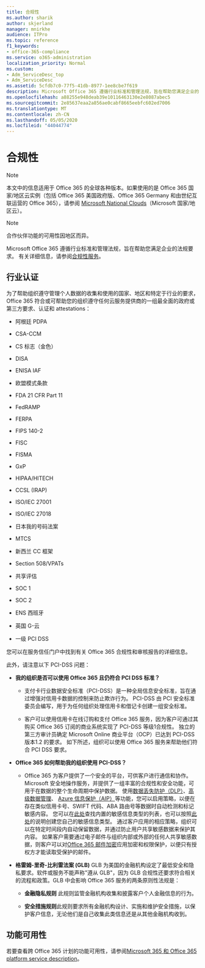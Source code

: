 ```yaml
---
title: 合规性
ms.author: sharik
author: skjerland
manager: mnirkhe
audience: ITPro
ms.topic: reference
f1_keywords:
- office-365-compliance
ms.service: o365-administration
localization_priority: Normal
ms.custom:
- Adm_ServiceDesc_top
- Adm_ServiceDesc
ms.assetid: 5cfdb7c0-77f5-41db-8977-1ee8cbe7f619
description: Microsoft Office 365 遵循行业标准和管理法规，旨在帮助您满足企业的法规要求。 有关详细信息，请参阅合规性服务。
ms.openlocfilehash: a88255e948deab39e10116463130e2e8087abec5
ms.sourcegitcommit: 2e85637eaa2a856ae0cabf8665eebfc602ed7006
ms.translationtype: MT
ms.contentlocale: zh-CN
ms.lasthandoff: 05/05/2020
ms.locfileid: "44044774"
---
```

# <a name="compliance"></a>合规性

> [!NOTE]
> 本文中的信息适用于 Office 365 的全球各种版本。如果使用的是 Office 365 国家/地区云实例（包括 Office 365 美国政府版、Office 365 Germany 和由世纪互联运营的 Office 365），请参阅 [Microsoft National Clouds](https://go.microsoft.com/fwlink/?linkid=841582)（Microsoft 国家/地区云）。 
  
> [!NOTE]
> 合作伙伴功能的可用性因地区而异。 
  
Microsoft Office 365 遵循行业标准和管理法规，旨在帮助您满足企业的法规要求。 有关详细信息，请参阅[合规性服务](https://go.microsoft.com/fwlink/?linkid=864391)。
  
## <a name="industry-certifications"></a>行业认证

为了帮助组织遵守管理个人数据的收集和使用的国家、地区和特定于行业的要求，Office 365 符合或可帮助您的组织遵守任何云服务提供商的一组最全面的政府或第三方要求、认证和 attestations：
  
- 阿根廷 PDPA
    
- CSA-CCM
    
- CS 标志（金色）
    
- DISA
    
- ENISA IAF
    
- 欧盟模式条款
    
- FDA 21 CFR Part 11
    
- FedRAMP
    
- FERPA
    
- FIPS 140-2
    
- FISC
    
- FISMA
    
- GxP
    
- HIPAA/HITECH
    
- CCSL (IRAP)
    
- ISO/IEC 27001
    
- ISO/IEC 27018
    
- 日本我的号码法案
    
- MTCS
    
- 新西兰 CC 框架
    
- Section 508/VPATs
    
- 共享评估
    
- SOC 1
    
- SOC 2
    
- ENS 西班牙
    
- 英国 G-云
    
- 一级 PCI DSS
    
您可以在服务信任门户中找到有关 Office 365 合规性和审核报告的详细信息。
  
此外，请注意以下 PCI-DSS 问题：
  
- **我的组织是否可以使用 Office 365 且仍符合 PCI DSS 标准？**
    
  - 支付卡行业数据安全标准（PCI-DSS）是一种全局信息安全标准，旨在通过增强对信用卡数据的控制来防止欺诈行为。 PCI-DSS 由 PCI 安全标准委员会编写，用于为任何组织处理信用卡和借记卡创建一组安全标准。
    
  - 客户可以使用信用卡在线订购和支付 Office 365 服务，因为客户可通过其购买 Office 365 订阅的商业系统实现了 PCI-DSS 等级1合规性。 独立的第三方审计员确定 Microsoft Online 商业平台（OCP）已达到 PCI-DSS 版本1.2 的要求。 如下所述，组织可以使用 Office 365 服务来帮助他们符合 PCI DSS 要求。
    
- **Office 365 如何帮助我的组织使用 PCI-DSS？**
    
  - Office 365 为客户提供了一个安全的平台，可供客户进行通信和协作。 Microsoft 安全地操作服务，并提供了一组丰富的合规性和安全功能，可用于在数据的整个生命周期中保护数据。 使用[数据丢失防护（DLP）](https://go.microsoft.com/fwlink/?linkid=868520)、[高级数据管理](https://go.microsoft.com/fwlink/?linkid=863925)、 [Azure 信息保护（AIP）](https://go.microsoft.com/fwlink/?linkid=868521)等功能，您可以启用策略，以便在存在类似信用卡号、SWIFT 代码、ABA 路由号等数据时自动检测和标记敏感内容。 您可以在[此处](https://go.microsoft.com/fwlink/?linkid=868522)查找内置的敏感信息类型的列表，也可以按照[此处](https://go.microsoft.com/fwlink/?linkid=868523)的说明创建您自己的敏感信息类型。 通过客户应用的相应策略，组织可以在特定时间段内自动保留数据，并通过防止用户共享敏感数据来保护其内容。 如果客户需要通过电子邮件与组织内部或外部的任何人共享敏感数据，则客户可以对[Office 365 邮件加密](https://go.microsoft.com/fwlink/?linkid=858986)应用加密和权限保护，以便只有授权方才能读取受保护的邮件。 
    
- **格雷姆-里奇-比利雷法案 (GLB)** GLB 为美国的金融机构设定了最低安全和隐私要求。软件或服务不能声称"遵从 GLB"，因为 GLB 合规性还要求符合相关的流程和政策。GLB 中会影响 Office 365 服务的两条原则性法规是： 
    
  - **金融隐私规则** 此规则监管金融机构收集和披露客户个人金融信息的行为。 
    
  - **安全措施规则**此规则要求所有金融机构设计、实施和维护安全措施，以保护客户信息，无论他们是自己收集此类信息还是从其他金融机构收到。 
    
## <a name="feature-availability"></a>功能可用性

若要查看跨 Office 365 计划的功能可用性，请参阅[Microsoft 365 和 Office 365 platform service description](office-365-platform-service-description.md)。
  